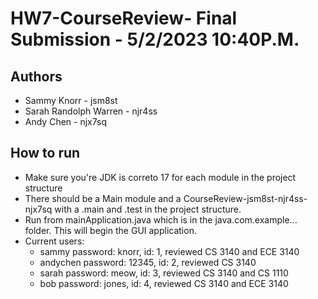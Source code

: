 # HW7-CourseReview- Final Submission - 5/2/2023  10:40P.M.

## Authors

* Sammy Knorr - jsm8st
* Sarah Randolph Warren - njr4ss
* Andy Chen - njx7sq

## How to run
* Make sure you're JDK is correto 17 for each module in the project structure
* There should be a Main module and a CourseReview-jsm8st-njr4ss-njx7sq with a .main and .test in the project structure.
* Run from mainApplication.java which is in the java.com.example... folder. This will begin the GUI application.
* Current users:
  * sammy password: knorr, id: 1, reviewed CS 3140 and ECE 3140
  * andychen password: 12345, id: 2, reviewed CS 3140
  * sarah password: meow, id: 3, reviewed CS 3140 and CS 1110
  * bob password: jones, id: 4, reviewed CS 3140 and ECE 3140